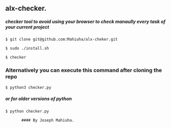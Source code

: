 ## alx-checker.

##### checker tool to avoid using your browser to check manaully every task of your current project

```$ git clone git@github.com:Mahiuha/alx-cheker.git```

```$ sudo ./install.sh```

```$ checker```

### Alternatively you can execute this command after cloning the repo

```$ python3 checker.py```

##### or for older versions of python

```$ python checker.py```

           #### By Joseph Mahiuha.

